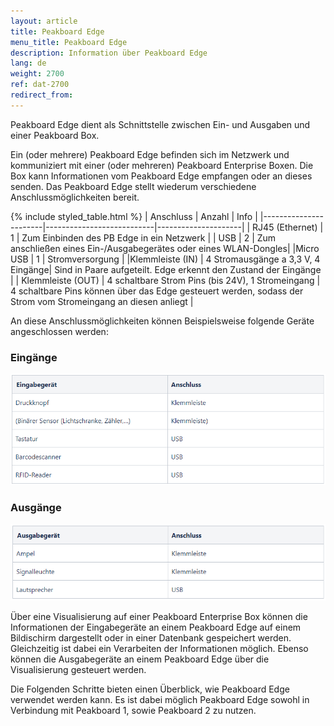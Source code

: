 ```yaml
---
layout: article
title: Peakboard Edge
menu_title: Peakboard Edge 
description: Information über Peakboard Edge
lang: de
weight: 2700
ref: dat-2700
redirect_from:
---
```


Peakboard Edge dient als Schnittstelle zwischen Ein- und Ausgaben und einer Peakboard Box. 

Ein (oder mehrere) Peakboard Edge befinden sich im Netzwerk und kommuniziert mit einer (oder mehreren) Peakboard Enterprise Boxen. Die Box kann Informationen vom Peakboard Edge empfangen oder an dieses senden. Das Peakboard Edge stellt wiederum verschiedene Anschlussmöglichkeiten bereit.

{% include styled_table.html %}
| Anschluss				| Anzahl				     | Info                |
|-----------------------|---------------------------|---------------------|
| RJ45 (Ethernet)       | 1                         | Zum Einbinden des PB Edge in ein Netzwerk |
| USB                   | 2                         | Zum anschließen eines Ein-/Ausgabegerätes oder eines WLAN-Dongles|
|Micro USB				| 1							| Stromversorgung |
|Klemmleiste (IN)		| 4 Stromausgänge a 3,3 V, 4 Eingänge| Sind in Paare aufgeteilt. Edge erkennt den Zustand der Eingänge |
| Klemmleiste (OUT)		| 4 schaltbare Strom Pins (bis 24V), 1 Stromeingang | 4 schaltbare Pins können über das Edge gesteuert werden, sodass der Strom vom Stromeingang an diesen anliegt |

An diese Anschlussmöglichkeiten können Beispielsweise folgende Geräte angeschlossen werden:


### Eingänge
![img02](/assets/images/data-sources/peakboard-edge/edge02.png)

### Ausgänge
![img03](/assets/images/data-sources/peakboard-edge/edge03.png)

Über eine Visualisierung auf einer Peakboard Enterprise Box können die Informationen der Eingabegeräte an einem Peakboard Edge auf einem Bildischirm dargestellt oder in einer Datenbank gespeichert werden. Gleichzeitig ist dabei ein Verarbeiten der Informationen möglich. Ebenso können die Ausgabegeräte an einem Peakboard Edge über die Visualisierung gesteuert werden. 

Die Folgenden Schritte bieten einen Überblick, wie Peakboard Edge verwendet werden kann. Es ist dabei möglich Peakboard Edge sowohl in Verbindung mit Peakboard 1, sowie Peakboard 2 zu nutzen.